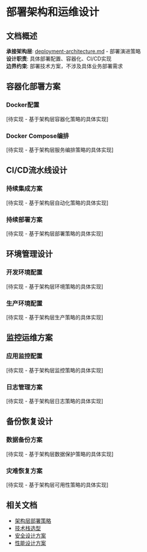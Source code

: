 # 部署架构和运维设计

## 文档概述
**承接架构层**: [deployment-architecture.md](../../architecture/deployment-architecture.md) - 部署演进策略  
**设计职责**: 具体部署配置、容器化、CI/CD实现  
**边界约束**: 部署技术方案，不涉及具体业务部署需求  

## 容器化部署方案

### Docker配置
[待实现 - 基于架构层容器化策略的具体实现]

### Docker Compose编排
[待实现 - 基于架构层服务编排策略的具体实现]

## CI/CD流水线设计

### 持续集成方案
[待实现 - 基于架构层自动化策略的具体实现]

### 持续部署方案  
[待实现 - 基于架构层部署策略的具体实现]

## 环境管理设计

### 开发环境配置
[待实现 - 基于架构层环境策略的具体实现]

### 生产环境配置
[待实现 - 基于架构层生产策略的具体实现]

## 监控运维方案

### 应用监控配置
[待实现 - 基于架构层监控策略的具体实现]

### 日志管理方案
[待实现 - 基于架构层日志策略的具体实现]

## 备份恢复设计

### 数据备份方案
[待实现 - 基于架构层数据保护策略的具体实现]

### 灾难恢复方案
[待实现 - 基于架构层可用性策略的具体实现]

## 相关文档
- [架构层部署策略](../../architecture/deployment-architecture.md)
- [技术栈选型](./technology-stack.md)  
- [安全设计方案](./security-design.md)
- [性能设计方案](./performance-design.md)
